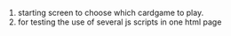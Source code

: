 1. starting screen to choose which cardgame to play.
2. for testing the use of several js scripts in one html page
